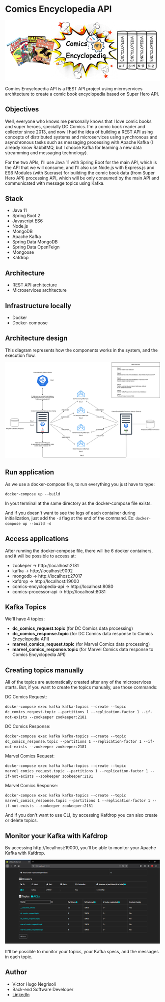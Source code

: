 # Comics Encyclopedia API

![Logo](https://github.com/vhnegrisoli/comics-encyclopedia-api/blob/main/API%20Logo.png)

Comics Encyclopedia API is a REST API project using microservices architecture to create a comic book encyclopedia based on Super Hero API.

## Objectives

Well, everyone who knows me personally knows that I love comic books and super heroes, specially DC Comics. I'm a comic book reader and collector since 2013, and now I had the idea of building a REST API using concepts of distributed systems and microservices using synchronous and asynchronous tasks such as messaging processing with Apache Kafka (I already know RabbitMQ, but I choose Kafka for learning a new data streamming and messaging technology).

For the two APIs, I'll use Java 11 with Spring Boot for the main API, which is the API that we will consume, and I'll also use Node.js with Express.js and ES6 Modules (with Sucrase) for building the comic book data (from Super Hero API) processing API, which will be only consumed by the main API and communicated with message topics using Kafka.

## Stack

* Java 11
* Spring Boot 2
* Javascript ES6
* Node.js
* MongoDB
* Apache Kafka
* Spring Data MongoDB
* Spring Data OpenFeign
* Mongoose
* Kafdrop

## Architecture

* REST API architecture
* Microservices architecture

## Infrastructure locally

* Docker
* Docker-compose

## Architecture design

This diagram represents how the components works in the system, and the execution flow. 

![Architecture design](https://github.com/vhnegrisoli/comics-encyclopedia-api/blob/main/Comics%20Encyclopedia%20Architecture.png)

## Run application

As we use a docker-compose file, to run everything you just have to type:

`docker-compose up --build`

In yout terminal at the same directory as the docker-compose file exists.

And if you doesn't want to see the logs of each container during initialization, just add the `-d` flag at the end of the command. Ex: `docker-compose up --build -d`

## Access applications

After running the docker-compose file, there will be 6 docker containers, and it will be possible to access at:

* zookeper                ->  http://localhost:2181
* kafka                   ->  http://localhost:9092
* mongodb                 ->  http://localhost:27017
* kafdrop                 ->  http://localhost:19000
* comics-encyclopedia-api ->  http://localhost:8080
* comics-processor-api    ->  http://localhost:8081

## Kafka Topics

We'll have 4 topics:

* **dc_comics_request.topic** (for DC Comics data processing)
* **dc_comics_response.topic** (for DC Comics data response to Comics Encyclopedia API)
* **marvel_comics_request.topic** (for Marvel Comics data processing)
* **marvel_comics_response.topic** (for Marvel Comics data response to Comics Encyclopedia API)

## Creating topics manually

All of the topics are automatically created after any of the microservices starts. 
But, if you want to create the topics manually, use those commands: 

DC Comics Request:

`docker-compose exec kafka kafka-topics --create --topic dc_comics_request.topic --partitions 1 --replication-factor 1 --if-not-exists --zookeeper zookeeper:2181`

DC Comics Response:

`docker-compose exec kafka kafka-topics --create --topic dc_comics_response.topic --partitions 1 --replication-factor 1 --if-not-exists --zookeeper zookeeper:2181`

Marvel Comics Request: 

`docker-compose exec kafka kafka-topics --create --topic marvel_comics_request.topic --partitions 1 --replication-factor 1 --if-not-exists --zookeeper zookeeper:2181`

Marvel Comics Response:

`docker-compose exec kafka kafka-topics --create --topic marvel_comics_response.topic --partitions 1 --replication-factor 1 --if-not-exists --zookeeper zookeeper:2181`

And if you don't want to use CLI, by accessing Kafdrop you can also create or delete topics.

## Monitor your Kafka with Kafdrop

By accessing http://localhost:19000, you'll be able to monitor your Apache Kafka with Kafdrop. 

![Kafdrop](https://github.com/vhnegrisoli/comics-encyclopedia-api/blob/main/Kafdrop%20Monitor.png)

It'll be possible to monitor your topics, your Kafka specs, and the messages in each topic.

## Author

* Victor Hugo Negrisoli
* Back-end Software Developer
* [LinkedIn](https://www.linkedin.com/in/victorhugonegrisoli/)
